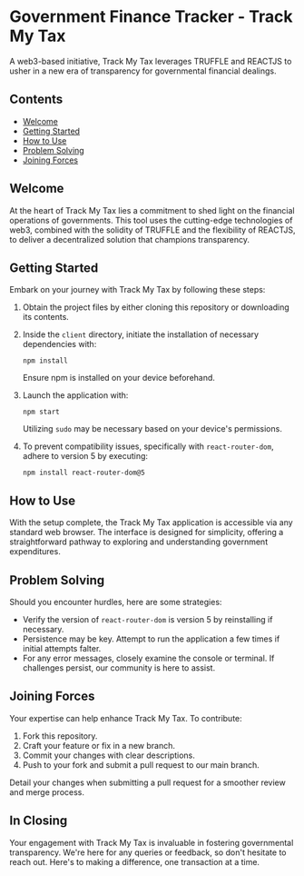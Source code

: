 # Government Finance Tracker - Track My Tax

A web3-based initiative, Track My Tax leverages TRUFFLE and REACTJS to usher in a new era of transparency for governmental financial dealings.

## Contents
- [Welcome](#welcome)
- [Getting Started](#getting-started)
- [How to Use](#how-to-use)
- [Problem Solving](#problem-solving)
- [Joining Forces](#joining-forces)

## Welcome

At the heart of Track My Tax lies a commitment to shed light on the financial operations of governments. This tool uses the cutting-edge technologies of web3, combined with the solidity of TRUFFLE and the flexibility of REACTJS, to deliver a decentralized solution that champions transparency.

## Getting Started

Embark on your journey with Track My Tax by following these steps:

1. Obtain the project files by either cloning this repository or downloading its contents.
   
2. Inside the `client` directory, initiate the installation of necessary dependencies with:

   ```
   npm install
   ```

   Ensure npm is installed on your device beforehand.

3. Launch the application with:

   ```
   npm start
   ```

   Utilizing `sudo` may be necessary based on your device's permissions.

4. To prevent compatibility issues, specifically with `react-router-dom`, adhere to version 5 by executing:

   ```
   npm install react-router-dom@5
   ```

## How to Use

With the setup complete, the Track My Tax application is accessible via any standard web browser. The interface is designed for simplicity, offering a straightforward pathway to exploring and understanding government expenditures.

## Problem Solving

Should you encounter hurdles, here are some strategies:

- Verify the version of `react-router-dom` is version 5 by reinstalling if necessary.
- Persistence may be key. Attempt to run the application a few times if initial attempts falter.
- For any error messages, closely examine the console or terminal. If challenges persist, our community is here to assist.

## Joining Forces

Your expertise can help enhance Track My Tax. To contribute:

1. Fork this repository.
2. Craft your feature or fix in a new branch.
3. Commit your changes with clear descriptions.
4. Push to your fork and submit a pull request to our main branch.

Detail your changes when submitting a pull request for a smoother review and merge process.

## In Closing

Your engagement with Track My Tax is invaluable in fostering governmental transparency. We're here for any queries or feedback, so don't hesitate to reach out. Here's to making a difference, one transaction at a time.

